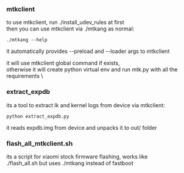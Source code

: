 ### mtkclient

to use mtkclient, run ./install_udev_rules at first \
then you can use mtkclient via ./mtkang as normal:

```
./mtkang --help
```

it automatically provides --preload and --loader args to mtkclient

it will use mtkclient global command if exists, \
otherwise it will create python virtual env and run mtk.py with all the requirements \

### extract_expdb

its a tool to extract lk and kernel logs from device via mtkclient:

```
python extract_expdb.py
```

it reads expdb.img from device and unpacks it to out/ folder

### flash_all_mtkclient.sh

its a script for xiaomi stock firmware flashing, works like \
./flash_all.sh but uses ./mtkang instead of fastboot
